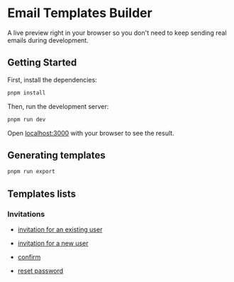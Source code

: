 # Email Templates Builder

A live preview right in your browser so you don't need to keep sending real emails during development.

## Getting Started

First, install the dependencies:

```sh
pnpm install
```

Then, run the development server:

```sh
pnpm run dev
```

Open [localhost:3000](http://localhost:3000) with your browser to see the result.

## Generating templates
```sh
pnpm run export
```

## Templates lists

### Invitations
* [invitation for an existing user](emails/invitation-existing-user.tsx) 
* [invitation for a new user](emails/invitation-new-user.tsx)
* [confirm ](emails/confirm-email.tsx)

* [reset password](emails/reset-password.tsx)
